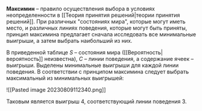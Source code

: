 **Максимин** – правило осуществления выбора в условиях неопределенности в [[Теория принятия решений|теории принятия решений]]. При различных "состояниях мира", которые могут иметь место, и различных линиях поведения, которые могут быть приняты, принцип максимина предлагает сначала исследовать все минимальные выигрыши, а затем выбрать наибольший из них.

В приведенной таблице $S$ – состояния мира ([[Вероятность|вероятность]] неизвестна), $С$ – линии поведения, а содержание ячеек – выигрыши. Выделены минимальные выигрыши для каждой линии поведения. В соответствии с принципом максимина следует выбрать максимальный из минимальных выигрышей:

![[Pasted image 20230809112340.png]]

Таковым является выигрыш 4, соответствующий линии поведения 3.